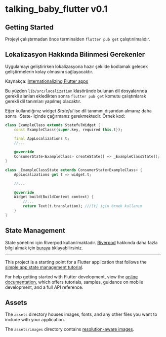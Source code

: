 # talking_baby_flutter v0.1

## Getting Started

Projeyi çalıştırmadan önce terminalden `flutter pub get` çalıştırılmalıdır.

## Lokalizasyon Hakkında Bilinmesi Gerekenler

Uygulamayı geliştirirken lokalizasyona hazır şekilde kodlamak gelecek geliştirmelerin kolay olmasını sağlayacaktır.

Kaynakça: [Internationalizing Flutter apps](https://flutter.dev/docs/development/accessibility-and-localization/internationalization)

Bu yüzden `lib/src/localization` klasöründe bulunan dil dosyalarında gerekli alanları ekledikten sonra `flutter pub get` komutu çalıştırılarak gerekli dil tanımları yapılmış olacaktır.

Eğer kullandığınız widget *Stateful* ise dil tanımını dışarıdan almanız daha sonra -State- içinde çağırmanız gerekmektedir. Örnek kod:

```dart
class ExampleClass extends StatefulWidget {
    const ExampleClass({super.key, required this.t});

    final AppLocalizations t;
    //...

    @override
    ConsumerState<ExampleClass> createState() => _ExampleClassState();
}

class _ExampleClassState extends ConsumerState<ExampleClass> {
    AppLocalizations get t => widget.t;

    //...

    @override
    Widget build(BuildContext context) {
        //...
        return Text(t.translation); ///[t] için örnek kullanım
    }
}
```

## State Management

State yönetimi için Riverpod kullanılmaktadır. [Riverpod](https://pub.dev/packages/riverpod) hakkında daha fazla bilgi almak için [buraya](https://riverpod.dev/) tıklayabilirsiniz.

---

This project is a starting point for a Flutter application that follows the [simple app state management tutorial](https://flutter.dev/docs/development/data-and-backend/state-mgmt/simple).

For help getting started with Flutter development, view the [online documentation](https://flutter.dev/docs), which offers tutorials, samples, guidance on mobile development, and a full API reference.

## Assets

The `assets` directory houses images, fonts, and any other files you want to include with your application.

The `assets/images` directory contains [resolution-aware images](https://flutter.dev/docs/development/ui/assets-and-images#resolution-aware).
